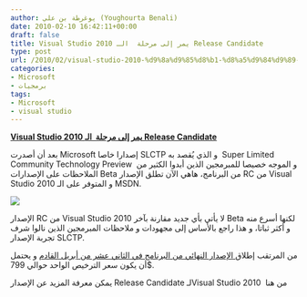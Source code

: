 ```yaml
---
author: يوغرطة بن علي (Youghourta Benali)
date: 2010-02-10 16:42:11+00:00
draft: false
title: Visual Studio 2010 يمر إلى مرحلة  الـ Release Candidate
type: post
url: /2010/02/visual-studio-2010-%d9%8a%d9%85%d8%b1-%d8%a5%d9%84%d9%89-%d9%85%d8%b1%d8%ad%d9%84%d8%a9-%d8%a7%d9%84%d9%80-release-candidate/
categories:
- Microsoft
- برمجيات
tags:
- Microsoft
- visual studio
---
```


[**Visual Studio 2010 يمر إلى مرحلة  الـ Release Candidate**](https://www.it-scoop.com/2010/02/visual-studio-2010-%d9%8a%d9%85%d8%b1-%d8%a5%d9%84%d9%89-%d9%85%d8%b1%d8%ad%d9%84%d8%a9-%d8%a7%d9%84%d9%80-release-candidate/)


بعد أن أصدرت Microsoft إصدارا خاصا SLCTP و الذي يُقصد به  Super Limited Community Technology Preview  و الموجه خصيصا للمبرمجين الذين أبدوا الكثير من الملاحظات على الإصدارات Beta من البرنامج، هاهي الآن تطلق الإصدار RC من Visual Studio 2010 و المتوفر على الـ MSDN.

[![](vs2010_logo.png)
](https://www.it-scoop.com/2010/02/visual-studio-2010-%d9%8a%d9%85%d8%b1-%d8%a5%d9%84%d9%89-%d9%85%d8%b1%d8%ad%d9%84%d8%a9-%d8%a7%d9%84%d9%80-release-candidate/)

الإصدار RC من Visual Studio 2010 لا يأتي بأي جديد مقارنة بآخر Beta لكنها أسرع منه و أكثر ثباتا، و هذا راجع بالأساس إلى مجهودات و ملاحظات المبرمجين الذين نالوا شرف تجربة الإصدار SLCTP.

من المرتقب إطلاق[ الإصدار النهائي من البرنامج في الثاني عشر من أبريل القادم](https://www.it-scoop.com/2010/01/%D8%AA%D8%B1%D9%82%D8%A8-%D8%A5%D8%B7%D9%84%D8%A7%D9%82-%D9%83%D9%84-%D9%85%D9%86-visual-studio-2010-%D9%88-net-framework-4-%D9%81%D9%8A-%D8%A7%D9%84%D8%AB%D8%A7%D9%86%D9%8A-%D8%B9%D8%B4%D8%B1-%D9%85/) و يحتمل أن يكون سعر الترخيص الواحد حوالي 799$.

يمكن معرفة المزيد عن الإصدار Release Candidate لـVisual Studio 2010  من هنا
